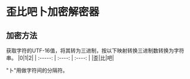 # 歪比吧卜加密解密器
## 加密方法

获取字符的UTF-16值，将其转为三进制，按以下映射转换三进制数转换为字符串。
|0|1|2|
| :-----: | :----: | :----: |
|歪|比|吧|

"卜"用做字符间的分隔符。
